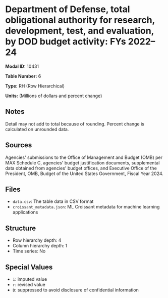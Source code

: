 # Department of Defense, total obligational authority for research, development, test, and evaluation, by DOD budget activity: FYs 2022&#8211;24

**Modal ID:** 10431

**Table Number:** 6

**Type:** RH (Row Hierarchical)

**Units:** (Millions of dollars and percent change)

## Notes

Detail may not add to total because of rounding. Percent change is calculated on unrounded data.

## Sources

Agencies' submissions to the Office of Management and Budget (OMB) per MAX Schedule C, agencies' budget justification documents, supplemental data obtained from agencies' budget offices, and Executive Office of the President, OMB, Budget of the United States Government, Fiscal Year 2024.

## Files

- `data.csv`: The table data in CSV format
- `croissant_metadata.json`: ML Croissant metadata for machine learning applications

## Structure

- Row hierarchy depth: 4
- Column hierarchy depth: 1
- Time series: No

## Special Values

- `i`: imputed value
- `r`: revised value
- `D`: suppressed to avoid disclosure of confidential information
